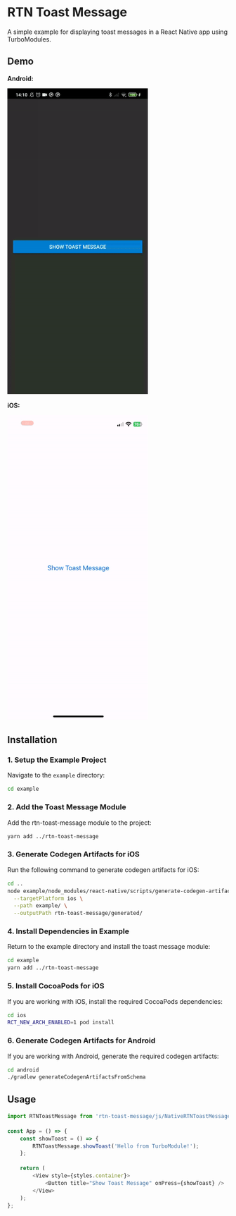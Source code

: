 # RTN Toast Message

A simple example for displaying toast messages in a React Native app using TurboModules.

## Demo

**Android:**

<img src="assets/android_example.gif"/>

**iOS:**

<img src="assets/ios_example.gif"/>

## Installation

### 1. Setup the Example Project

Navigate to the `example` directory:

```sh
cd example
```

### 2. Add the Toast Message Module

Add the rtn-toast-message module to the project:

```sh
yarn add ../rtn-toast-message
```
### 3. Generate Codegen Artifacts for iOS

Run the following command to generate codegen artifacts for iOS:

```sh
cd ..
node example/node_modules/react-native/scripts/generate-codegen-artifacts.js \
  --targetPlatform ios \
  --path example/ \
  --outputPath rtn-toast-message/generated/
```

### 4. Install Dependencies in Example

Return to the example directory and install the toast message module:

```sh
cd example
yarn add ../rtn-toast-message
```

### 5. Install CocoaPods for iOS

If you are working with iOS, install the required CocoaPods dependencies:

```sh
cd ios
RCT_NEW_ARCH_ENABLED=1 pod install
```
### 6. Generate Codegen Artifacts for Android

If you are working with Android, generate the required codegen artifacts:

```sh
cd android
./gradlew generateCodegenArtifactsFromSchema
```

## Usage

```js
import RTNToastMessage from 'rtn-toast-message/js/NativeRTNToastMessage';

const App = () => {
    const showToast = () => {
        RTNToastMessage.showToast('Hello from TurboModule!');
    };

    return (
        <View style={styles.container}>
            <Button title="Show Toast Message" onPress={showToast} />
        </View>
    );
};
```
